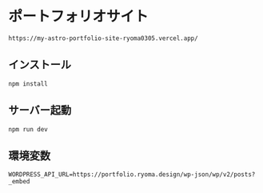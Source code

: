 # ポートフォリオサイト

```
https://my-astro-portfolio-site-ryoma0305.vercel.app/
```

## インストール

```
npm install
```

## サーバー起動

```
npm run dev
```

## 環境変数

```
WORDPRESS_API_URL=https://portfolio.ryoma.design/wp-json/wp/v2/posts?_embed
```
